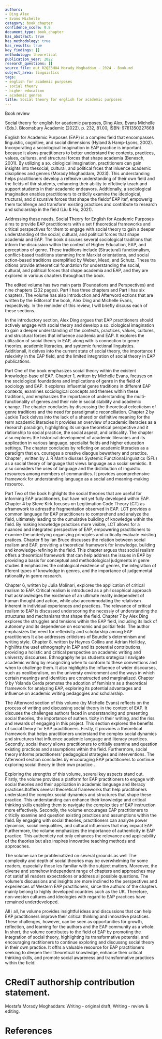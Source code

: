 ```yaml
---
authors:
- Ding Alex
- Evans Michelle
category: book_chapter
confidence_score: 0.8
document_type: book_chapter
has_abstract: true
has_methodology: true
has_results: true
key_findings: []
methodology: theoretical
publication_year: 2022
research_questions: []
source_file: out_R2QZ3HU4_Morady_Moghaddam_-_2024_-_Book.md
subject_area: linguistics
tags:
- english for academic purposes
- social theory
- higher education
- academic genres
title: Social theory for english for academic purposes
---
```


Book review

Social theory for english for academic purposes, Ding Alex, Evans Michelle (Eds.). Bloomsbury Academic (2022). p. 232, 81.00, ISBN: 9781350227668

English for Academic Purposes (EAP) is a complex field that encompasses linguistic, cognitive, and social dimensions (Hyland & Hamp-Lyons, 2002). Incorporating a sociological imagination in EAP practice is important because it alows practitioners to better understand the contexts, practices, values, cultures, and structural forces that shape academia (Benesch, 2001). By utilizing a so. ciological imagination, practitioners can gain insights into thesocial, cultural, and political frces that inluence academic disciplines and genres (Morady Moghaddam, 2023). This understanding helps practitioners develop a reflexive understanding of their own field and the fields of thir students, enhancing their ability to effctively teach and support students in their academic endeavors. Addtionally, a sociological imagination enables practitioners to criticlly examine the ideological, tructural, and discursive forces that shape the fieldof EAP itef, empowerig them tochllenge and transform existing practices and contribute to research and scholarship in the field (Liu & Hu, 2021).

Addressing these needs, Social Theory for English for Academic Purposes aims to provide EAP practitioners with a set f theoretical frameworks and critical perspectives for them to engage with social theory to gain a deeper understanding of the social, cultural, and political forces that shape academia and EAP. The book discuses several sociological traditions that inform the discussion within the context of Higher Education, EAP, and perceptions of genre. These traditions include (Structural) functionalism, conflict-based traditions stemming from Marxist orientations, and social action-based traditions exemplified by Weber, Mead, and Schutz. These tra ditions provide atheoretical foundation for understanding the social, cultural, and political forces that shape academia and EAP, and they are explored in various chapters throughout the book.

The edited volume has two main parts (Foundations and Perspectives) and nine chapters (232 pages). Part I has three chapters and Part I has six chapters. The volume has also Introduction and Afterword ections that are written by the Editorsof the book, Alex Ding and Michelle Evans, respectively. In the reminder of this review, I will briefly discuss each of these sections.

In the introductory section, Alex Ding argues that EAP practitioners should actively engage with social theory and develop a so. ciological imagination to gain a deeper understanding of the contexts, practices, values, cultures, and structural forces that influence academia and EAP. It explores the utilization of social theory in EAP, along with is connection to genre theories, academic literacies, and systemic functional linguistics. Additionall, it delves into the current state of social theory, the importance f relexivity in the EAP field, and the limited integration of social theory in EAP publications.

Part One of the book emphasizes social theory within the existent knowledge-base of EAP. Chapter 1, written by Michelle Evans, focuses on the sociological foundations and implications of genre in the field of sociology and EAP. It explores influential genre traditions in different EAP contexts, examines sociological concepts and themes within these traditions, and emphasizes the importance of understanding the multi-functionality of genres and their role in social stability and academic change. The chapter concludes by discussing the theoretical eclecticism of genre traditions and the need for paradigmatic reconciliation. Chapter 2 by Jackie Tuck delves into the lack of a shared or definitive meaning for the term academic literacies It provides an overview of academic literacies as a research paradigm, highlighting its unique theoretical perspective and it rlationship to social practice, the social aspect, and criticality. The chapter also explores the historical development of academic literacies and its application in various language. specialist fields and higher education settings. The chapter concludes by reflcting on academic literacies as a paradigm that en. courages a creative diaogue bewethery and practice. Chapter , written by J. R Martin diusses Systemic FunctionaLinguistics (SFL) as a social theory of language that views language as a social semiotic. It also considers the uses of language and the distribution of inguistic resources among members of communities. It provides acomprehensive framework for understanding language as a social and meaning-making resource.

Part Two of the book highlights the social theories that are useful for informing EAP practitioners, but have not yet fully developed within EAP. Chapter 4 by Steve Kirk focuses on Legitimation Code Theory (CT) as aframework to adressthe fragmentation observed in EAP. LCT provides a common language for EAP practitioners to comprehend and analyze the field, ultimately leading to the cumulative building of knowledge within the field. By making knowledge practices more visible, LCT allows for a nuanced and integrated perspective of EAP, empowering practitioners to examine the underlying organizing principles and critically evaluate existing pratices. Chapter 5 by Ian Bruce discusses the relation between social realism and EAP, providing a theoretical framework for knowledge. building and knowledge-refining in the field. This chapter argues that social realism offers a theoretical framework that can help address the issues in EAP by providing a basis for conceptual and methodological judgments in genre studies It emphasizes the ontological existence of genres, the integration of ifferent types of knowledge in genres, and the importance of judgemental rationality in genre research.

Chapter 6, written by Julia Molinari, explores the application of critical realism to EAP. Critical realism is introduced as a phil osophical approach that acknowledges the existence of an ultimate reality independent of human thought and action, while also accommodating the relativism inherent in individual experiences and practices. The relevance of critical realism to EAP is discussed underscoring the necessiy of understanding the structures and mechanisms that shape the field. Chapter 7 by Alex Ding explores the struggles and tensions within the EAP field, including its lack of autonomy and its dependence on economic and politial feds. The author emphasizes the need for reflexivity and scholarship among EAP practitioners It also addresses criticisms of Bourdie's determinism and writing style. Chapter 8, written by Haynes Collins and Adrian Holliday, highlihts the usef ethnography in EAP and its potential contributions, providing a holistic and critical perspective on academic writing and universty discourses. Ethnography helps students srategicall navigate academic writing by recognizing when to conform to these conventions and when to challenge them. It also highlights the influence of wider discourses, such as neoliberalism, on the universty environment and the ways in which certain meanings and identities are constructed and marginalized. Chapter 9 by Yolanda Cerda promotes the adoption of feminism as a theoretical framework for analyzing EAP, exploring its potential advantages and influence on academic writing pedagogies and scholarship.

The Afterword section of this volume (by Michelle Evans) reflects on the process of writing and discussing social theory in the context of EAP. It discuses the challenges authors faced in understanding and presenting social theories, the importance of authen. ticity in their writing, and the riss and rewards of engaging in this project. This section explored the benefits of social theory for EAP practitioners. Firstly, it provides a theoretical framework that helps practitioners understand the complex social dynamics and structures that influence academic language and literacy practices. Secondly, social theory allows practitioners to critially examine and question existing practices and assumptions within the field. Furthermore, social theory informs practitioners' pedagogical strategies and interventions. The Afterword section concludes by encouraging EAP practitioners to continue exploring social theory in their own practice..

Exploring the strengths of this volume, several key aspects stand out. Firstly, the volume provides a platform for EAP practitioners to engage with social theories and their application in academic language and literacy practices.Itoffers several theoretical frameworks that help practitioners understand the complex social dynamics and structures that shape these practice. This understanding can enhance their knowledge and critical thinking skills enabling them to navigate the complexities of EAP instruction more effectively. Secondly, the volume encourages EAP practitioners to criticlly examine and question existing practices and assumptions within the field. By engaging with social theories, practitioners can analyze power dynamics, social inequalities, and cultural influences that may impact EAP. Furthermore, the volume emphasizes the importance of authenticity in EAP practice. This authenticty not only enhances the relevance and applicability of the theories but also inspires innovative teaching methods and approaches.

The volume can be problematized on several grounds as well The complexity and depth of social theories may be overwhelming for some readers, especially those les familiar with the subject matters. Moreover, the diverse and somehow independent range of chapters and approaches may not satisf all readers expectations or address al possible questions. The volume's discussions and insights are more inclined to the perspectives and experiences of Western EAP practitioners, since the authors of the chapters mainly belong to highly developed countries such as the UK. Therefore, non-westen cultures and ideologies with regard to EAP practices have remained underdeveloped.

All i all, he volume provides insightful ideas and discussions that can help EAP practitioners improve their critical thinking and innovative practices. These challenges, however, can be seen as opportunities for growth, reflection, and learning for the authors and the EAP community as a whole. In short, the volume contributes to the field of EAP by promoting the integration of social theory, highlighting its transformative potential, and encouraging ractitioners to continue exploring and discussng social theory in their own practice. It offrs a valuable resource for EAP practitioners seeking to deepen their theoretical knowledge, enhance their critical thinking skills, and promote social awareness and transformative practices within the field.

# CRediT authorship contribution statement.

Mostafa Morady Moghaddam: Writing - original draft, Writing - review & editing.

# References